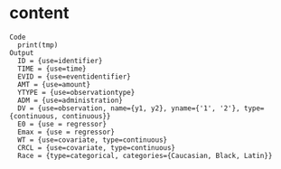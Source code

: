 # content

    Code
      print(tmp)
    Output
      ID = {use=identifier}
      TIME = {use=time}
      EVID = {use=eventidentifier}
      AMT = {use=amount}
      YTYPE = {use=observationtype}
      ADM = {use=administration}
      DV = {use=observation, name={y1, y2}, yname={'1', '2'}, type={continuous, continuous}}
      E0 = {use = regressor}
      Emax = {use = regressor}
      WT = {use=covariate, type=continuous}
      CRCL = {use=covariate, type=continuous}
      Race = {type=categorical, categories={Caucasian, Black, Latin}}

